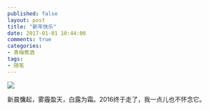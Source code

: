 ```yaml
---
published: false
layout: post
title: "新年快乐"
date: 2017-01-01 10:44:00
comments: true
categories:
- 青梅煮酒
tags:
- 随笔
---
```


![](https://wx2.sinaimg.cn/large/006tNbRwly1fwvwyl9q39j31kw0x37va.jpg)

新晨慵起，雾霾盈天，白露为霜。2016终于走了，我一点儿也不怀念它。
